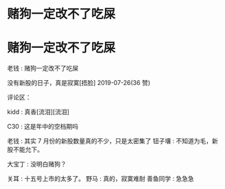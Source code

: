 # 赌狗一定改不了吃屎

# 赌狗一定改不了吃屎

老钱 : 赌狗一定改不了吃屎

没有新股的日子，真是寂寞[捂脸] 2019-07-26(36 赞)

评论区：

kidd : 真香[流泪][流泪]

C30 : 这是年中的空档期吗

老钱 : 其实 7 月份的新股数量真的不少，只是太密集了 钮子壤 : 不知道为毛，新股不能允下。

大宝丁 : 没明白赌狗？

关耳 : 十五号上市的太多了。 野马 : 真的，寂寞难耐 善鱼同学 : 急急急